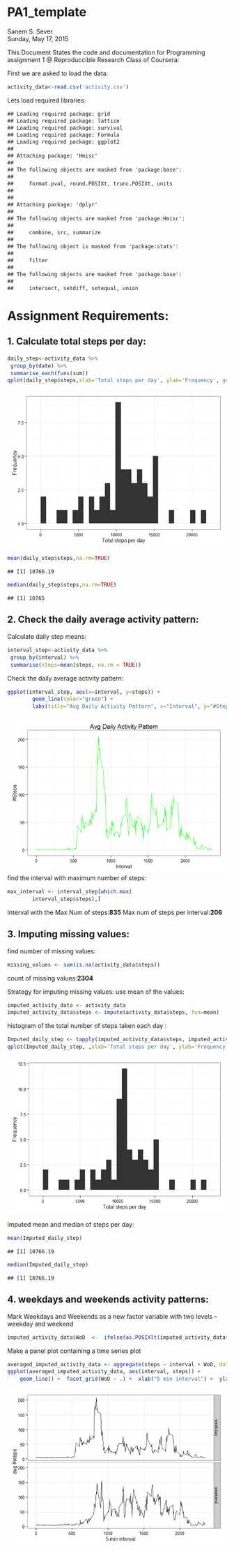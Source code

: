 # PA1_template
Sanem S. Sever  
Sunday, May 17, 2015  

This Document States the code and documentation for Programming assignment 1 @ Reproduccible Research Class of Coursera:

First we are asked to load the data:


```r
activity_data<-read.csv('activity.csv')
```
Lets load required libraries:

```
## Loading required package: grid
## Loading required package: lattice
## Loading required package: survival
## Loading required package: Formula
## Loading required package: ggplot2
## 
## Attaching package: 'Hmisc'
## 
## The following objects are masked from 'package:base':
## 
##     format.pval, round.POSIXt, trunc.POSIXt, units
## 
## 
## Attaching package: 'dplyr'
## 
## The following objects are masked from 'package:Hmisc':
## 
##     combine, src, summarize
## 
## The following object is masked from 'package:stats':
## 
##     filter
## 
## The following objects are masked from 'package:base':
## 
##     intersect, setdiff, setequal, union
```
# Assignment Requirements:
## 1. Calculate total steps per day:

```r
daily_step<-activity_data %>%
 group_by(date) %>% 
 summarise_each(funs(sum))
qplot(daily_step$steps,xlab='Total steps per day', ylab='Frequency', geom="histogram") +  theme_bw()
```

![](PA1_Template_files/figure-html/unnamed-chunk-3-1.png) 

```r
mean(daily_step$steps,na.rm=TRUE)
```

```
## [1] 10766.19
```

```r
median(daily_step$steps,na.rm=TRUE)
```

```
## [1] 10765
```

## 2. Check the daily average activity pattern:
Calculate daily step means:

```r
interval_step<-activity_data %>%
 group_by(interval) %>% 
 summarise(steps=mean(steps, na.rm = TRUE))
```
Check the daily average activity pattern:

```r
ggplot(interval_step, aes(x=interval, y=steps)) +   
        geom_line(color="green") +  
        labs(title="Avg Daily Activity Pattern", x="Interval", y="#Steps") +  theme_bw()
```

![](PA1_Template_files/figure-html/unnamed-chunk-5-1.png) 
find the interval with maximum number of steps:

```r
max_interval <- interval_step[which.max(  
        interval_step$steps),]
```
Interval with the Max Num of steps:**835**
  Max num of steps per interval:**206**
  
## 3. Imputing missing values:
find number of missing values:


```r
missing_values <- sum(is.na(activity_data$steps))
```

count of missing values:**2304**

Strategy for imputing missing values:
use mean of the values:

```r
imputed_activity_data <- activity_data
imputed_activity_data$steps <- impute(activity_data$steps, fun=mean)
```

histogram of the total number of steps taken each day :

```r
Imputed_daily_step <- tapply(imputed_activity_data$steps, imputed_activity_data$date, sum)
qplot(Imputed_daily_step, ,xlab='Total steps per day', ylab='Frequency', geom="histogram") +  theme_bw()
```

![](PA1_Template_files/figure-html/unnamed-chunk-9-1.png) 

Imputed mean and median of steps  per day:

```r
mean(Imputed_daily_step)
```

```
## [1] 10766.19
```

```r
median(Imputed_daily_step)
```

```
## [1] 10766.19
```
## 4. weekdays and weekends activity patterns:
Mark Weekdays and Weekends as a new factor variable  with two levels – weekday and weekend


```r
imputed_activity_data$WoD  <-  ifelse(as.POSIXlt(imputed_activity_data$date)$wday %in% c(0,6), 'weekend', 'weekday')
```
Make a panel plot containing a time series plot


```r
averaged_imputed_activity_data <- aggregate(steps ~ interval + WoD, data=imputed_activity_data, mean)
ggplot(averaged_imputed_activity_data, aes(interval, steps)) + 
    geom_line() +  facet_grid(WoD ~ .) +  xlab("5 min interval") +  ylab("avg #steps") +  theme_bw()
```

![](PA1_Template_files/figure-html/unnamed-chunk-12-1.png) 
